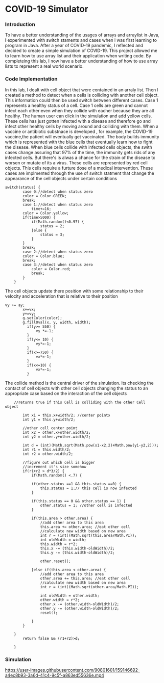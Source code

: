 # COVID-19 Simulator
### Introduction
To have a better understanding of the usages of arrays and arraylist in Java, I experimented with switch staments and cases when I was first learning to program in Java. After a year of COVID-19 pandemic, I reflected and decided to create a simple simulation of COVID-19. This project allowed me to learn how to use array list and their application when writing code. By completeing this lab, I now have a better understanding of how to use array lists to represent a real world scenario. 

### Code Implementation
In this lab, I dealt with cell object that were contained in an arraly list. Then I created a method to detect when a cells is colliding with another cell object. This information could then be used switch between different cases. Case 1 represents a healthy status of a cell. Case 1 cells are green and cannot infect each other even when they collide with eacher because they are all healthy. The human user can click in the simulation and add yellow cells. These cells has just gotten infected with a disease and therefore go and infect other healthy cells by moving around and colliding with them. When a vaccine or antibiotic substnace is developed , for example, the COVID-19 vaccine,the patient will eventually get vaccinated. The body builds immunity which is represented with the blue cells that eventually learn how to fight the disease. When blue cells collide with infected cells objects, the swith cases change assuring that 97% of the time, the immunity gets rids of any infected cells. But there's is alwas a chance for the strain of the disease to worsen or mutate of its a virus. These cells are represented by red cell objects. This cells require a furture dose of a medical intervention. These cases are implmented through the use of switch statment that change the appearance of the cell objects under certain conditions   
```
switch(status) {
		case 0://detect when status zero
		color = Color.GREEN;
		break;
		case 1://detect when status zero
			time+=16;
		color = Color.yellow;
		if(time>5000) {
			if(Math.random()<0.97) {
				status = 2;
			}else {
				status = 3;
			}
		}
		break;	
		case 2://detect when status zero
		color = Color.blue;
		break;
		case 3://detect when status zero
			color = Color.red;
			break;
		}
	}

```
The cell objects update there position with some relationship to their velocity and acceleration  that is relative to their position
```
vy += ay;
		x+=vx;
		y+=vy;
		g.setColor(color);
		g.fillOval(x, y, width, width);
		  if(y>= 550) {
			  vy *=-1;
		  }
		  if(y<= 10) {
			  vy*=-1;
		  }
		  if(x>=750) {
			  vx*=-1;
		  }
		  if(x<=10) {
			  vx*=-1;
		  }
 ```
The collide method is the central driver of the simulation. Its checking the contact of cell objects with other cell objects changing the status to an appropriate case based on the interaction of the cell objects
```
	//returns true if this Cell is colliding with the other Cell object
		
		int x1 = this.x+width/2; //center pointx
		int y1 = this.y+width/2;
		
		//other cell center point
		int x2 = other.x+other.width/2;
		int y2 = other.y+other.width/2;
		
		int d = (int)(Math.sqrt(Math.pow(x1-x2,2)+Math.pow(y1-y2,2)));
		int r1 = this.width/2;
		int r2 = other.width/2;
		
		//figure out which cell is bigger
		//increment it's size somehow
		if(r1+r2 > d*3/2) {
			if(Math.random() <.7) {
			
			if(other.status ==1 && this.status ==0) {
				this.status = 1;// this cell is now infected
			}
			
			if(this.status == 0 && other.status == 1) {
				other.status = 1; //other cell is infected
			}
			
			if(this.area > other.area) {
				//add other area to this area
				this.area += other.area; //eat other cell			
				//calculate new width based on new area
				int r = (int)(Math.sqrt(this.area/Math.PI));
				int oldWidth = width;
				this.width = r*2;
				this.x -= (this.width-oldWidth)/2;
				this.y -= (this.width-oldWidth)/2;
				
				other.reset();
				
			}else if(this.area < other.area) {
				//add other area to this area
				other.area += this.area; //eat other cell
				//calculate new width based on new area
				int r = (int)(Math.sqrt(other.area/Math.PI));
				
				int oldWidth = other.width;
				other.width = r*2;
				other.x -= (other.width-oldWidth)/2;
				other.y -= (other.width-oldWidth)/2;
				reset();				
				
			}
		}
		
	}
		return false && (r1+r2)>d;
		
	}
  ```
### Simulation


https://user-images.githubusercontent.com/90801601/159146692-a4ec8b93-3a6d-41c4-9c5f-a863ed55636e.mp4

